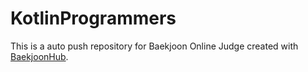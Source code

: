 # KotlinProgrammers
This is a auto push repository for Baekjoon Online Judge created with [BaekjoonHub](https://github.com/BaekjoonHub/BaekjoonHub).
